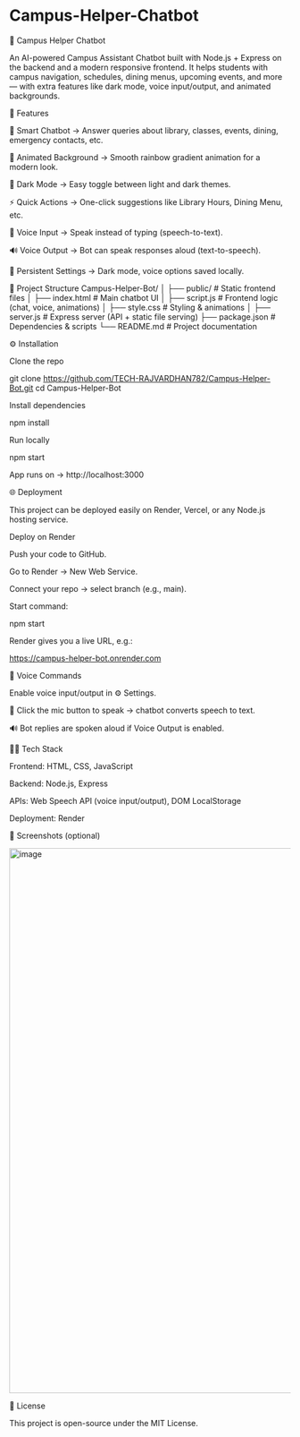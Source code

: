 # Campus-Helper-Chatbot

📖 Campus Helper Chatbot

An AI-powered Campus Assistant Chatbot built with Node.js + Express on the backend and a modern responsive frontend.
It helps students with campus navigation, schedules, dining menus, upcoming events, and more — with extra features like dark mode, voice input/output, and animated backgrounds.

🚀 Features

🤖 Smart Chatbot → Answer queries about library, classes, events, dining, emergency contacts, etc.

🎨 Animated Background → Smooth rainbow gradient animation for a modern look.

🌙 Dark Mode → Easy toggle between light and dark themes.

⚡ Quick Actions → One-click suggestions like Library Hours, Dining Menu, etc.

🎤 Voice Input → Speak instead of typing (speech-to-text).

🔊 Voice Output → Bot can speak responses aloud (text-to-speech).

💾 Persistent Settings → Dark mode, voice options saved locally.

📂 Project Structure
Campus-Helper-Bot/
│
├── public/              # Static frontend files
│   ├── index.html       # Main chatbot UI
│   ├── script.js        # Frontend logic (chat, voice, animations)
│   ├── style.css        # Styling & animations
│
├── server.js            # Express server (API + static file serving)
├── package.json         # Dependencies & scripts
└── README.md            # Project documentation

⚙️ Installation

Clone the repo

git clone https://github.com/TECH-RAJVARDHAN782/Campus-Helper-Bot.git
cd Campus-Helper-Bot


Install dependencies

npm install


Run locally

npm start


App runs on → http://localhost:3000

🌐 Deployment

This project can be deployed easily on Render, Vercel, or any Node.js hosting service.

Deploy on Render

Push your code to GitHub.

Go to Render
 → New Web Service.

Connect your repo → select branch (e.g., main).

Start command:

npm start


Render gives you a live URL, e.g.:

https://campus-helper-bot.onrender.com

🎤 Voice Commands

Enable voice input/output in ⚙️ Settings.

🎤 Click the mic button to speak → chatbot converts speech to text.

🔊 Bot replies are spoken aloud if Voice Output is enabled.

👨‍💻 Tech Stack

Frontend: HTML, CSS, JavaScript

Backend: Node.js, Express

APIs: Web Speech API (voice input/output), DOM LocalStorage

Deployment: Render

📸 Screenshots (optional)

<img width="1915" height="974" alt="image" src="https://github.com/user-attachments/assets/5706b317-76a1-4c7e-a8b7-ac4b4ff41f06" />


📝 License

This project is open-source under the MIT License.
